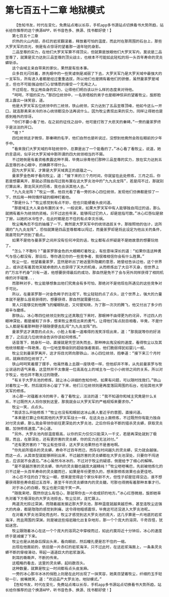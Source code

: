 # 第七百五十二章 地狱模式
        【告知书友，时代在变化，免费站点难以长存，手机app多书源站点切换看书大势所趋，站长给你推荐的这个换源APP，听书音色多、换源、找书都好使！】
       第七百五十二章
       炽热的火山内部，赤红的岩浆翻滚着，释放着可怕的温度，而此时在那周围的石台上，那些大罗天军的目光，倒是有点惊讶的望着那一道年轻的身影。
       二品至尊的实力，在他们大罗天军算不得顶尖，但就算是放眼他们大罗天军内，莫说是二品至尊了，就算是实力达到三品至尊的顶尖战士，也根本不可能如此轻松的将一头百年寿命的灵炎蟒斩杀。
       这个由域主亲自带来的家伙，果然是有些本事。
       众多目光闪烁着，原先眼中的一些笑谑倒是减弱了下去，大罗天军乃是大罗天域中最强大的一支军队，所有进入者都是经过重重选拔，所以他们也是拥有着他们的骄傲，虽然曼荼罗是域主，但也不可能强迫他们心甘情愿的接受一个无用之人。
       不过现在，牧尘用自身的实力，让得他们明白该以什么样的态度来对待他。
       “呵呵，不错的实力。”那四位统领中，一名铁塔般的男子也是眼神惊异的望着牧尘，旋即脸庞上露出一抹笑容，道。
       他是大罗天军五位统领中的二统领，铁山统领，实力达到了五品至尊顶峰，他如今这么一开口，就连那素来冰冷的冰心统领都没办法再说什么，因为牧尘表现出来的实力，同样让得她也是感到格外的惊讶。
       “你们不要小看了他，在之前的征伐之战中，他可是打败了大悲天的秦碑。”一旁的曼荼罗终于是淡淡的开口。
       “哦？”
       四位统领这才微惊，那秦碑的名字，他们自然也是听说过，没想到他竟然会败在眼前的少年手中。
       “看来我们大罗天域的年轻统领中，总算是出了一个能看的了。”冰心看了看牧尘，说道，她的言语间，似乎对大罗天域中那所谓的四大统领相当的不屑。
       不过她倒是有着资格表露这种不屑，毕竟以徐青他们那种三品至尊的实力，放在实力达到五品至尊的冰心眼中，的确算不得什么。
       因为大罗天军，才算是大罗天域真正的底蕴之一。
       曼荼罗金色眸子看向牧尘，道：“接下来的三个月时间，你就留在此处修炼，三月之后，你若是想要离开，那就必须独自闯过我布置在这大罗炎池中的“九九炎龙阵”，若是闯不过，那就别打算出来，那龙凤天的历练，我也会派其他人去。”
       “九九炎龙阵？”牧尘一愣，他目光看了看一旁的冰心四位统领，发现他们仿佛都是惊了一下，然后用一种同情怀疑的眼神盯着他。
       “那是什么？”牧尘感觉到有点不妙，但也只能硬着头皮问道。
       “那是域主大人亲自布置的关卡，一般说来，如果大罗天军中有人能够独自闯过的话，那么就拥有着升为统领的资格，只不过这些年来，能够闯过它的人，却是屈指可数。”冰心红唇似是掀了掀，以她的冰冷性子，在此时都是忍不住的有点幸灾乐祸。
       牧尘嘴角忍不住的抽搐了一下，竟然是大罗天军中的统领选拔关卡，那按照他的估计，这所谓的“九九炎龙阵”，恐怕就算是四品至尊都难以闯过，而曼荼罗却是将此设定为他出关的条件，简直苛刻严厉到了极点…
       如果不是他与曼荼罗之间并没有任何冲突的话，牧尘都有点怀疑是不是她故意的想要玩他了。
       “怎么？不敢吗？”曼荼罗那金色的大眼睛盯着牧尘，有些意味深长的道：“如果你连这种勇气与信心都没有，那日后，等你遇见你的一些竞争者，我很难相信你会有什么胜算。”
       牧尘一怔，他望着曼荼罗，显然是听出了她话里所隐藏的意思，她曾经告诉过他，这个世界上，或许还有着其他天赋卓绝的人也获得了天大的机缘，从而修炼出了大日不灭身，但世界上的“万古不朽身”只有一道，他想要获得最后的成功，那自然是免不了会与另外同样获得了相同机缘的对手碰撞...
       而那种对手，牧尘能够想象出他们究竟会有多可怕，那绝对不是他现在所遇见的这些竞争对手可比。
       所以，在曼荼罗那一对金色眸子的注视下，牧尘轻轻的点了点头，这个世界上，强大的力量本就不是那么容易获得的，想要获得，那自然就需要付出。
       常人只能够见到他腾飞的耀眼轨迹，又何曾知晓，为了那一次次的腾飞，他又付出了多少的艰辛与磨练。
       那铁山，冰心等四位统领见到牧尘还真敢应下来时，那眼神不由得更为的诧异，不过四人的眼神深处，都是缓和了许多，想来牧尘表现出来的勇气，让得他们有点刮目相看，毕竟，不是什么人都是有着那种胆子随随便便去乱闯“九九炎龙阵”的。
       曼荼罗这才满意的点点头，小脸上有着一道难得的浅笑浮现出来，道：“那我就等你的好消息了，之后这几位统领会告诉你该如何修炼。”
       话音落下，她身形一动，直接就是凭空消失而去，那种神出鬼没般的速度，看得牧尘以及其他统领都是一阵艳羡，在一位地至尊级别的超级强者面前，他们脆弱得犹如婴儿一般。
       牧尘见到曼荼罗离开，这才将目光转向那铁山，冰心四位统领，抱拳道：“接下来三个月时间，就麻烦四位统领了。”
       铁山呵呵笑着摆了摆手，他虽然看上去跟一座铁塔一样，但他却并不笨，从先前曼荼罗与牧尘说话的语气来看，这显然并不太像是一位高高在上的域主与一位小小统领之间的关系，所以对于牧尘，他也并不敢太过的随便。
       “有关于大罗炎池的修炼，就让冰心详细的告知你吧，如果有问题，可以随时找我们。”铁山对着牧尘一笑，然后就将冰心留了下来，他们三位统领则是再度落回周围的石台，检验其他大罗天军的修炼。
       冰心那一对蕴着冰冷的眸子，看了看牧尘，淡淡的道：“我不知道你和域主究竟是什么关系，不过既然大人将你放到这里，那我就会以大罗天军的严格规矩来要求你。”
       牧尘一笑，点点头。
       “我该怎么开始修炼？”牧尘也没有和眼前这冰山美人套近乎的意图，直接问道。
       “本来是打算让你和其他的大罗天军战士一样，在这炎台上面修炼，不过既然你有能力独自对付灵炎蟒，那么我会带领你前往更深处的大罗炎池，之后你将会不断的猎杀灵炎蟒，获取灵炎髓，加快修炼速度。”冰心道。
       “另外，大罗炎池内部温度极高，以你的实力仅仅只能深入一千丈，若是再深处就到了极限，而且，在那深处，还有更厉害的灵炎蟒，你的实力还无法对付。”
       “还有更厉害的？”牧尘有些惊讶，这大罗炎池果然也不是善地啊。
       “你先前所猎杀的灵炎蟒，寿命不过百年而已，而存在时间越久的灵炎蟒，实力就会越强，而这一点，从其体型就能够辨别出来，不过越厉害的灵炎蟒都在大罗炎池深处，只要你不闯进去，应该就不会遇见。”冰心虽然冷冰冰的，不过对于牧尘的疑惑，倒是给予了细心的解释。
       “是不是越厉害的灵炎蟒，体内的灵炎髓也越庞大越精纯？”牧尘咂咂嘴巴，先前被他炼化的只不过是一头百年寿命的灵炎髓而已，如果是年份更悠久的，想来那修炼效果也会更佳吧。
       冰心忍不住的白了牧尘一眼，想来是觉得这个家伙年龄不大，但性子却是狂得没边，谁不想要获得那些寿命超过五百年，甚至千年的灵炎蟒体内的灵炎髓，可那也得拥有着那种本事才行。
       对于冰心的白眼，牧尘也是只能干笑一声。
       “随我来吧，既然你这么有信心，那就带你去一片收成好的地方。”冰心红唇微翘，旋即她率先对着下方极深处的大罗炎池掠去，牧尘见状，连忙跟上。
       两道流光掠过深渊，而随着越发接近那大罗炎池，那种温度就越来越恐怖，甚至连牧尘这强大的肉身，都是隐隐的感觉到刺痛，这令得他暗感震惊，毕竟这可还没进入大罗炎池呢…
       在对着大罗炎池深处而去时，牧尘才感觉到这大罗炎池的庞大，这几乎算是一片地底的岩浆海洋，而且周围的深渊，则是被这些熔岩融化出复杂地形，那一个个庞大的溶洞，千奇百怪，犹如迷宫。
       牧尘跟随着冰心在这一个个庞大的溶洞之中穿梭而过，如此约莫将近十分钟后，冰心的速度终于是减缓了下来。
       牧尘也是从她身后探出头来，看向眼前，然后瞳孔便是忍不住的一缩。
       出现在他面前的，依旧是一片赤红的岩浆海洋，只不过此时，在这岩浆海面上，一条条灵炎蟒不断的穿梭滑动，带起一道道巨大的岩浆漩涡。
       刺耳的嘶嘶声，不断的传来。
       这粗略的看去，这里的灵炎蟒，起码数百头。
       这种数量，就算是牧尘一时间都有点头皮发麻。
       一旁的冰心那冷冰冰的俏脸上则是在此时出现了一抹笑容，她美目望着牧尘，纤细的玉手轻轻一引，抿嘴微笑，道：“欢迎品产大罗炎池，地狱模式。”
       【告知书友，时代在变化，免费站点难以长存，手机app多书源站点切换看书大势所趋，站长给你推荐的这个换源APP，听书音色多、换源、找书都好使！】